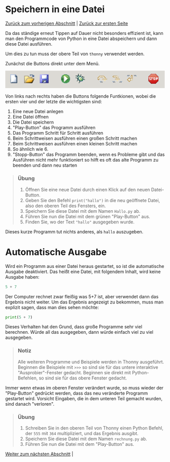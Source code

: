 # Speichern in eine Datei

[Zurück zum vorherigen Abschnitt](01ErsteSchritte.md) | [Zurück zur ersten Seite](README.md)

Da das ständige erneut Tippen auf Dauer nicht besonders effizient ist, kann man den Programmcode von Python in eine Datei abspeichern und dann diese Datei ausführen.

Um dies zu tun muss der obere Teil von `thonny` verwendet werden.

Zunächst die Buttons direkt unter dem Menü.

![Screenshot Thonny](./img/ThonnyButtons.png)

Von links nach rechts haben die Buttons folgende Funtkionen, wobei die ersten vier und der letzte die wichtigsten sind:

 1. Eine neue Datei anlegen
 2. Eine Datei öffnen
 3. Die Datei speichern
 4. "Play-Button" das Programm ausführen
 5. Das Programm Schritt für Schritt ausführen
 6. Beim Schrittweisen ausführen einen großen Schritt machen
 7. Beim Schrittweisen ausführen einen kleinen Schritt machen
 8. So ähnlich wie 6.
 9. "Stopp-Button" das Programm beenden, wenn es Probleme gibt und das Ausführen
    nicht mehr funktioniert so hilft es oft das alte Programm zu beenden und dann neu starten


> ### Übung
> 1. Öffnen Sie eine neue Datei durch einen Klick auf den neuen Datei-Button.
> 1. Geben Sie den Befehl `print("hallo")` in die neu geöffnete Datei, also den oberen Teil des Fensters, ein.
> 1. Speichern Sie diese Datei mit dem Namen `Hallo.py` ab.
> 1. Führen Sie nun die Datei mit dem grünen "Play-Button" aus.
> 1. Finden Sie, wo der Text `"hallo"` ausgegeben wurde.

Dieses kurze Programm tut nichts anderes, als `hallo` auszugeben.

# Automatische Ausgabe

Wird ein Programm aus einer Datei heraus gestartet, so ist die automatische Ausgabe deaktiviert. Das heißt eine Datei, mit folgendem Inhalt, wird keine Ausgabe haben:

```python
5 + 7
```

Der Computer rechnet zwar fleißig was 5+7 ist, aber verwendet dann das Ergebnis nicht weiter. Um das Ergebnis angezeigt zu bekommen, muss man explizit sagen, dass man dies sehen möchte:

```python
print(5 + 7)
```

Dieses Verhalten hat den Grund, dass große Programme sehr viel berechnen. Würde all das ausgegeben, dann würde einfach viel zu viel ausgegeben.


> ### Notiz
> Alle weiteren Programme und Beispiele werden in Thonny ausgeführt. Beginnen die Beispiele mit `>>>` so sind sie für das untere interaktive  "Ausprobier"-Fenster gedacht. Beginnen sie direkt mit Python-Befehlen, so sind sie für das obere Fenster gedacht.

Immer wenn etwas im oberen Fenster verändert wurde, so muss wieder der "Play-Button" gedrückt werden, dass das neu veränderte Programm gestartet wird. Vorsicht Eingaben, die in dem unteren Teil gemacht wurden, sind danach "verloren".

> ### Übung
> 1. Schreiben Sie in den oberen Teil von Thonny einen Python Befehl, der `555` mit `364` multipliziert, und das Ergebnis ausgibt.
> 1. Speichern Sie diese Datei mit dem Namen `rechnung.py` ab.
> 1. Führen Sie nun die Datei mit dem "Play-Button" aus.

[Weiter zum nächsten Abschnitt](03Variablen.md) |
